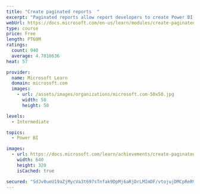 ```yaml
---
title: "Create paginated reports  "
excerpt: "Paginated reports allow report developers to create Power BI artifacts that have tightly controlled rendering requirements. Paginated reports are ideal for creating sales invoices, receipts, purchase orders, and tabular data. This module will teach you how to create reports, add parameters, and work with tables and charts in paginated reports."
webUrl: https://docs.microsoft.com/en-us/learn/modules/create-paginated-reports-power-bi/
type: course
price: Free
length: PT60M
ratings:
  count: 940
  average: 4.7010636
heat: 57

provider:
  name: Microsoft Learn
  domain: microsoft.com
  images:
    - url: /assets/images/organizations/microsoft.com-50x50.jpg
      width: 50
      height: 50

levels:
  - Intermediate

topics:
  - Power BI

images:
  - url: https://docs.microsoft.com/learn/achievements/create-paginated-reports-power-bi-social.png
    width: 640
    height: 320
    isCached: true

secured: "SdJv0ueU19aZjMycVa3t697sTnfak9DpMj6aRjDrLMImDF/vtojujDMCpReR9PIiXJwzztCyf7CTRJvfeVNYyM1u55gsuIDikYQYSYv3pY6lJ/gSInkO2FnFmqUafY2fR6vVMZ817aVqqMPtSBtoONeiJ6My6vz/FlnVAclC90RMF/ByFvcSMXoQw8z66KbMvBqC/DcrWC++5vetmWheJCAXMbvCJ6hk1hRx2vBJnr+YLF2BY+RB79aOC1kywBWsVHI+vdhrqkBWkJ+dRryzcJ7EFyDZHnciDMFFRTeA/ehV1+3tlf1ifrrXMGWJ50K4I80YhEMv4poZaWtreJ4RFFVM2Tff4U+LuqDpSHqmn9laKNUiZLUyHKXXqpk/LBBj9uCgI5yfFLnTApcrdrHAJ7UMN3fDX657fyJaW5EQXYc=;s/1efg0bgGH//mCbyRpXEA=="
---
```


